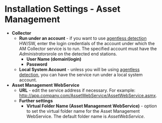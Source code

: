 # Installation Settings - Asset Management

- **Collector**
    - **Run under an account** - if you want to use [agentless detection](../../../alvao-asset-management/implementation/detection) HW/SW, enter the login credentials of the account under which the AM Collector service is to run. The specified account must have the *Administrators*role on the detected end stations.
        - **User Name (domain\login)**
        - **Password**
    - **Local System Account** - unless you will be using [agentless detection](../../../alvao-asset-management/implementation/detection),
 you can have the service run under a local system account.
- **Asset Management WebService**
    - **URL** - edit the service address if necessary. For example: http://app.company.com/AssetWebService/AssetWebService.asmx.
    - **Further settings**
        - **Virtual Folder Name (Asset Management WebService)** - option to set the virtual folder name for the Asset Management WebService. The default folder name is *AssetWebService*.
